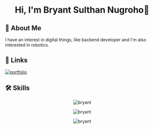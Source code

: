 <h1 align="center">Hi, I'm Bryant Sulthan Nugroho👋</h1>

<h2>🚀 About Me</h1>
I have an interest in digital things, like backend developer and I'm also interested in robotics.

## 🔗 Links
[![portfolio](https://img.shields.io/badge/my_portfolio-000?style=for-the-badge&logo=ko-fi&logoColor=white)]([https://starry-night05.github.io/profile/](https://bryant-sulthan05.github.io/portofolio/))


## 🛠 Skills
<p align="center"><img align="center" src="https://github-readme-stats.vercel.app/api/top-langs/?username=starry-night05&layout=compact&show_icons=true&theme=dark#gh-dark-mode-only" alt="bryant" /></p>
  
<p align="center"><img align="center" src="https://github-readme-stats.vercel.app/api?username=starry-night05&show_icons=true&bg_color=202129&title_color=fff&text_color=8D8DAA&icon_color=F99417" alt="bryant" /></p>
  
<p align="center"><img align="center" src="https://github-readme-streak-stats.herokuapp.com?user=starry-night05&theme=tokyonight&hide_border=true&border_radius=5)" alt="bryant" /></p>



